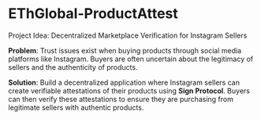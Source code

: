# EThGlobal-ProductAttest

Project Idea: Decentralized Marketplace Verification for Instagram Sellers

**Problem**: Trust issues exist when buying products through social media platforms like Instagram. Buyers are often uncertain about the legitimacy of sellers and the authenticity of products.

**Solution**: Build a decentralized application where Instagram sellers can create verifiable attestations of their products using **Sign Protocol**. Buyers can then verify these attestations to ensure they are purchasing from legitimate sellers with authentic products.
